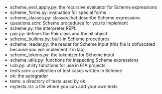 
- scheme_eval_apply.py: the recursive evaluator for Scheme expressions
- scheme_forms.py: evaluation for special forms
- scheme_classes.py: classes that describe Scheme expressions
- questions.scm: Scheme procedures for you to implement
- scheme.py: the interpreter REPL
- pair.py: defines the Pair class and the nil object
- scheme_builtins.py: built-in Scheme procedures
- scheme_reader.py: the reader for Scheme input (this file is obfuscated because you will implement it in lab)
- scheme_tokens.py: the tokenizer for Scheme input
- scheme_utils.py: functions for inspecting Scheme expressions
- ucb.py: utility functions for use in 61A projects
- tests.scm: a collection of test cases written in Scheme
- ok: the autograder
- tests: a directory of tests used by ok
- mytests.rst: a file where you can add your own tests